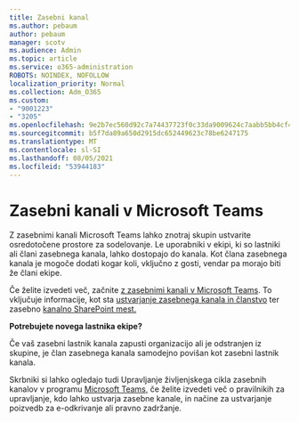 ```yaml
---
title: Zasebni kanal
ms.author: pebaum
author: pebaum
manager: scotv
ms.audience: Admin
ms.topic: article
ms.service: o365-administration
ROBOTS: NOINDEX, NOFOLLOW
localization_priority: Normal
ms.collection: Adm_O365
ms.custom:
- "9001223"
- "3205"
ms.openlocfilehash: 9e2b7ec560d92c7a74437723f0c33da9009624c7aabb5bb4cf4b3906d916051a
ms.sourcegitcommit: b5f7da89a650d2915dc652449623c78be6247175
ms.translationtype: MT
ms.contentlocale: sl-SI
ms.lasthandoff: 08/05/2021
ms.locfileid: "53944183"
---
```

# <a name="private-channels-in-microsoft-teams"></a>Zasebni kanali v Microsoft Teams

Z zasebnimi kanali Microsoft Teams lahko znotraj skupin ustvarite osredotočene prostore za sodelovanje. Le uporabniki v ekipi, ki so lastniki ali člani zasebnega kanala, lahko dostopajo do kanala. Kot člana zasebnega kanala je mogoče dodati kogar koli, vključno z gosti, vendar pa morajo biti že člani ekipe.

Če želite izvedeti več, začnite [z zasebnimi kanali v Microsoft Teams](https://docs.microsoft.com/MicrosoftTeams/private-channels). To vključuje informacije, kot sta [ustvarjanje zasebnega kanala in članstvo](https://docs.microsoft.com/MicrosoftTeams/private-channels#private-channel-creation-and-membership) ter zasebno [kanalno SharePoint mest.](https://docs.microsoft.com/MicrosoftTeams/private-channels#private-channel-sharepoint-sites)

**Potrebujete novega lastnika ekipe?**

Če vaš zasebni lastnik kanala zapusti organizacijo ali je odstranjen iz skupine, je član zasebnega kanala samodejno povišan kot zasebni lastnik kanala.

Skrbniki si lahko ogledajo tudi Upravljanje življenjskega cikla zasebnih kanalov v programu [Microsoft Teams,](https://docs.microsoft.com/MicrosoftTeams/private-channels-life-cycle-management) če želite izvedeti več o pravilnikih za upravljanje, kdo lahko ustvarja zasebne kanale, in načine za ustvarjanje poizvedb za e-odkrivanje ali pravno zadržanje.
